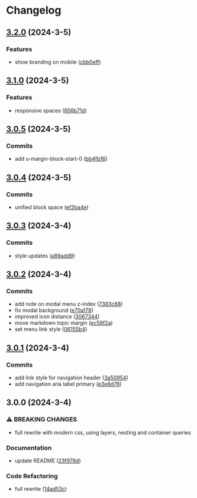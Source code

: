 # Changelog

## [3.2.0](https://github.com/jaccomeijer/green-lib/compare/3.1.0...3.2.0) (2024-3-5)


### Features

* show branding on mobile ([cbb0eff](https://github.com/jaccomeijer/green-lib/commit/cbb0effc29ed58f32a8e0037db969d683e8aa9c3))

## [3.1.0](https://github.com/jaccomeijer/green-lib/compare/3.0.5...3.1.0) (2024-3-5)


### Features

* responsive spaces ([656b71d](https://github.com/jaccomeijer/green-lib/commit/656b71d6f27bc78e700c377e0a22e10ee1148ae1))

## [3.0.5](https://github.com/jaccomeijer/green-lib/compare/3.0.4...3.0.5) (2024-3-5)


### Commits

* add u-margin-block-start-0 ([bb4fb16](https://github.com/jaccomeijer/green-lib/commit/bb4fb16a17f2205fe7b17fda65bb7616a0e8c5b9))

## [3.0.4](https://github.com/jaccomeijer/green-lib/compare/3.0.3...3.0.4) (2024-3-5)


### Commits

* unified block space ([ef2ba4e](https://github.com/jaccomeijer/green-lib/commit/ef2ba4eb5a4a85ac2d6253dc33bd3405515fd768))

## [3.0.3](https://github.com/jaccomeijer/green-lib/compare/3.0.2...3.0.3) (2024-3-4)


### Commits

* style updates ([a89add9](https://github.com/jaccomeijer/green-lib/commit/a89add9d97da87499bab6afe038447d507badb15))

## [3.0.2](https://github.com/jaccomeijer/green-lib/compare/3.0.1...3.0.2) (2024-3-4)


### Commits

* add note on modal menu z-index ([7383c88](https://github.com/jaccomeijer/green-lib/commit/7383c88b2dc750d36cab38efcf9508002464ee07))
* fix modal background ([e70af78](https://github.com/jaccomeijer/green-lib/commit/e70af785dfe23e70623e8f7fb5988f63406df3e0))
* improved icon distance ([3067344](https://github.com/jaccomeijer/green-lib/commit/30673443eecedf7d5a4d841daf4ac91263262f41))
* move markdown topic margin ([ec58f2a](https://github.com/jaccomeijer/green-lib/commit/ec58f2a88679d1770b6186f76c2e5869e9c3199d))
* set menu link style ([06155b4](https://github.com/jaccomeijer/green-lib/commit/06155b4aefa61ea3cd26dd7bd8e0737af14a105a))

## [3.0.1](https://github.com/jaccomeijer/green-lib/compare/3.0.0...3.0.1) (2024-3-4)


### Commits

* add link style for navigation header ([3a50954](https://github.com/jaccomeijer/green-lib/commit/3a50954407bb98457c2f324d9517297950cd723d))
* add navigation aria label primary ([e3e8d76](https://github.com/jaccomeijer/green-lib/commit/e3e8d7604508bf8d16643dfaec461522bb984d1a))

## 3.0.0 (2024-3-4)


### ⚠ BREAKING CHANGES

* full rewrite with modern css, using layers, nesting and container queries

### Documentation

* update README ([23f976d](https://github.com/jaccomeijer/green-lib/commit/23f976d147a60911b218b658ec704c6ee0eeccea))


### Code Refactoring

* full rewrite ([14ad53c](https://github.com/jaccomeijer/green-lib/commit/14ad53ca5d42f9218c5e99b9e316ed526a59ed13))


